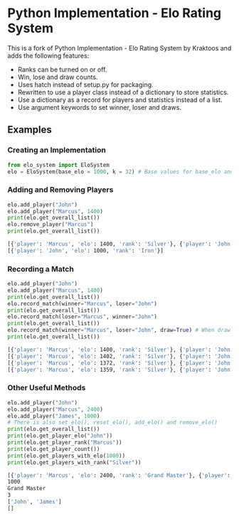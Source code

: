 # Python Implementation - Elo Rating System

This is a fork of Python Implementation - Elo Rating System by Kraktoos and adds
the following features:

- Ranks can be turned on or off.
- Win, lose and draw counts.
- Uses hatch instead of setup.py for packaging.
- Rewritten to use a player class instead of a dictionary to store statistics.
- Use a dictionary as a record for players and statistics instead of a list.
- Use argument keywords to set winner, loser and draws.

## Examples

### Creating an Implementation

```python
from elo_system import EloSystem
elo = EloSystem(base_elo = 1000, k = 32) # Base values for base_elo and k and has support for rankings
```

### Adding and Removing Players

```python
elo.add_player("John")
elo.add_player("Marcus", 1400)
print(elo.get_overall_list())
elo.remove_player("Marcus")
print(elo.get_overall_list())
```

```bash
[{'player': 'Marcus', 'elo': 1400, 'rank': 'Silver'}, {'player': 'John', 'elo': 1000, 'rank': 'Iron'}]
[{'player': 'John', 'elo': 1000, 'rank': 'Iron'}]
```

### Recording a Match

```python
elo.add_player("John")
elo.add_player("Marcus", 1400)
print(elo.get_overall_list())
elo.record_match(winner="Marcus", loser="John")
print(elo.get_overall_list())
elo.record_match(loser="Marcus", winner="John")
print(elo.get_overall_list())
elo.record_match(winner="Marcus", loser="John", draw=True) # When draw is passed true, regardless who is the winner, the match is a draw
print(elo.get_overall_list())
```

```bash
[{'player': 'Marcus', 'elo': 1400, 'rank': 'Silver'}, {'player': 'John', 'elo': 1000, 'rank': 'Iron'}]
[{'player': 'Marcus', 'elo': 1402, 'rank': 'Silver'}, {'player': 'John', 'elo': 997, 'rank': 'Iron'}]
[{'player': 'Marcus', 'elo': 1372, 'rank': 'Silver'}, {'player': 'John', 'elo': 1026, 'rank': 'Iron'}]
[{'player': 'Marcus', 'elo': 1359, 'rank': 'Silver'}, {'player': 'John', 'elo': 1038, 'rank': 'Iron'}]
```

### Other Useful Methods

```python
elo.add_player("John")
elo.add_player("Marcus", 2400)
elo.add_player("James", 1000)
# There is also set_elo(), reset_elo(), add_elo() and remove_elo()
print(elo.get_overall_list())
print(elo.get_player_elo("John"))
print(elo.get_player_rank("Marcus"))
print(elo.get_player_count())
print(elo.get_players_with_elo(1000))
print(elo.get_players_with_rank("Silver"))
```

```bash
[{'player': 'Marcus', 'elo': 2400, 'rank': 'Grand Master'}, {'player': 'John', 'elo': 1000, 'rank': 'Iron'}, {'player': 'James', 'elo': 1000, 'rank': 'Iron'}]
1000
Grand Master
3
['John', 'James']
[]
```
